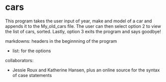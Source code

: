 # cars

This program takes the user input of year, make and model of a car and appends it to the My_old_cars file. The user can then select option 2 to view the list of cars, sorted. Lastly, option 3 exits the program and says goodbye!

markdowns: headers in the beginnning of the program
- list: for the options 


collaborators: 
- Jessie Roux and Katherine Hansen, plus an online source for the syntax of case statements 

